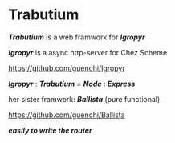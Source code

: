 # Trabutium

***Trabutium*** is a web framwork for ***Igropyr***

***Igropyr*** is a async http-server for Chez Scheme

https://github.com/guenchi/Igropyr

***Igropyr*** : ***Trabutium*** = ***Node*** : ***Express***

her sister framwork: ***Ballista*** (pure functional)

https://github.com/guenchi/Ballista

***easily to write the router***
